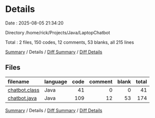 # Details

Date : 2025-08-05 21:34:20

Directory /home/rick/Projects/Java/LaptopChatbot

Total : 2 files,  150 codes, 12 comments, 53 blanks, all 215 lines

[Summary](results.md) / Details / [Diff Summary](diff.md) / [Diff Details](diff-details.md)

## Files
| filename | language | code | comment | blank | total |
| :--- | :--- | ---: | ---: | ---: | ---: |
| [chatbot.class](/chatbot.class) | Java | 41 | 0 | 0 | 41 |
| [chatbot.java](/chatbot.java) | Java | 109 | 12 | 53 | 174 |

[Summary](results.md) / Details / [Diff Summary](diff.md) / [Diff Details](diff-details.md)